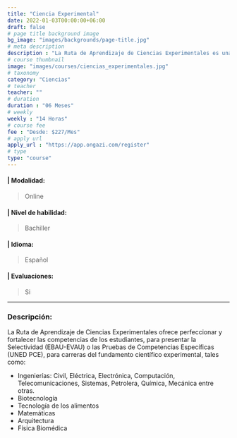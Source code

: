 ```yaml
---
title: "Ciencia Experimental"
date: 2022-01-03T00:00:00+06:00
draft: false
# page title background image
bg_image: "images/backgrounds/page-title.jpg"
# meta description
description : "La Ruta de Aprendizaje de Ciencias Experimentales es una metodología de capacitación de carácter virtual, elaborada tanto para estudiantes españoles, como estudiantes extranjeros (procedentes de un sistema educativo distinto al español). Esta ruta contempla espacios de intercambio y análisis durante el proceso de formación de los alumnos."
# course thumbnail
image: "images/courses/ciencias_experimentales.jpg"
# taxonomy
category: "Ciencias"
# teacher
teacher: ""
# duration
duration : "06 Meses"
# weekly
weekly : "14 Horas"
# course fee
fee : "Desde: $227/Mes"
# apply url
apply_url : "https://app.ongazi.com/register"
# type
type: "course"
---
```


#### | Modalidad: 
> Online
#### | Nivel de habilidad:
> Bachiller
#### | Idioma:
> Español
#### | Evaluaciones:
> Si

-------------
### Descripción: 

La Ruta de Aprendizaje de Ciencias Experimentales ofrece perfeccionar y fortalecer las competencias de los estudiantes, para presentar la Selectividad (EBAU-EVAU) o las Pruebas de Competencias Específicas (UNED PCE), para carreras del fundamento científico experimental, tales como:

* Ingenierías: Civil, Eléctrica, Electrónica, Computación, Telecomunicaciones, Sistemas, Petrolera, Química, Mecánica entre otras.
* Biotecnología
* Tecnología de los alimentos
* Matemáticas
* Arquitectura
* Física Biomédica